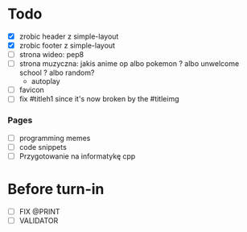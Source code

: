 # Todo

- [x] zrobic header z simple-layout
- [x] zrobic footer z simple-layout
- [ ] strona wideo: pep8
- [ ] strona muzyczna: jakis anime op albo pokemon ? albo unwelcome school ? albo random?
  - autoplay
- [ ] favicon
- [ ] fix #titleh1 since it's now broken by the #titleimg

### Pages
- [ ] programming memes
- [ ] code snippets
- [ ] Przygotowanie na informatykę cpp

# Before turn-in

- [ ] FIX @PRINT
- [ ] VALIDATOR
